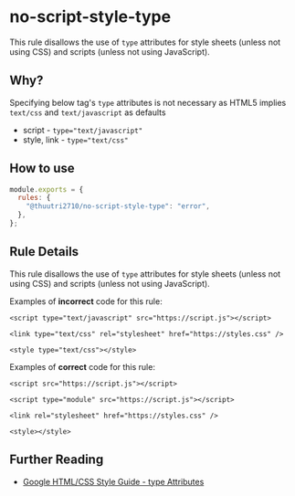 # no-script-style-type

This rule disallows the use of `type` attributes for style sheets (unless not using CSS) and scripts (unless not using JavaScript).

## Why?

Specifying below tag's `type` attributes is not necessary as HTML5 implies `text/css` and `text/javascript` as defaults

- script - `type="text/javascript"`
- style, link - `type="text/css"`

## How to use

```js,.eslintrc.js
module.exports = {
  rules: {
    "@thuutri2710/no-script-style-type": "error",
  },
};
```

## Rule Details

This rule disallows the use of `type` attributes for style sheets (unless not using CSS) and scripts (unless not using JavaScript).

Examples of **incorrect** code for this rule:

```html,incorrect
<script type="text/javascript" src="https://script.js"></script>
```

```html,incorrect
<link type="text/css" rel="stylesheet" href="https://styles.css" />
```

```html,incorrect
<style type="text/css"></style>
```

Examples of **correct** code for this rule:

```html,correct
<script src="https://script.js"></script>
```

```html,correct
<script type="module" src="https://script.js"></script>
```

```html,correct
<link rel="stylesheet" href="https://styles.css" />
```

```html,correct
<style></style>
```

## Further Reading

- [Google HTML/CSS Style Guide - type Attributes](https://google.github.io/styleguide/htmlcssguide.html#type_Attributes)
